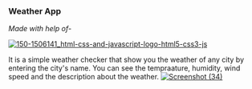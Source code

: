 ### Weather App


_Made with help of_-

[
![150-1506141_html-css-and-javascript-logo-html5-css3-js](https://github.com/Anugyagupta43/Weather_check/assets/115416307/3d0e73fa-d6fa-4a34-8e21-53800d746f21)
 ](url)

It is a simple weather checker that show you the weather of any city by entering the city's name.
You can see the tempraature, humidity, wind speed and the description about the weather.
[
![Screenshot (34)](https://github.com/Anugyagupta43/Weather_check/assets/115416307/a2fdc23f-71ab-49f6-b19c-9a28847474eb)
 ](url)
